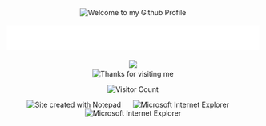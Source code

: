 <!-- "Hero" Header -->
<div align="center">
  <img src="https://github.com/cprite/cprite/blob/master/images/welcome.png?raw=true" style="max-width: 100%;" alt="Welcome to my Github Profile" />
  <br />
  <br />
  <img height="50" alt="My Name is Nikolay and I like Python" src="images/personal_note.svg" />
  <br />
  <br />

</div>

<div align="center">
<a href=><img src="images/guestbook.svg"></a> 
</div>

<!-- Guestbook -->
<!-- /Guestbook -->

<!-- Footer -->

<div align="center">

<img height="120" alt="Thanks for visiting me" width="100%" src="https://raw.githubusercontent.com/cprite/cprite/master/images/marquee.svg" />
<br />

![Visitor Count](https://profile-counter.glitch.me/cpriteTest/count.svg)


<img src="https://raw.githubusercontent.com/cprite/cpriteTest/master/images/notepad.gif" alt="Site created with Notepad" height="30" />
<!-- "margin-right: whatever;" -->
<span>&nbsp;&nbsp;&nbsp;&nbsp;</span>  
<img src="https://raw.githubusercontent.com/cprite/cpriteTest/master/images/ie_logo.gif" alt="Microsoft Internet Explorer" />
<span>&nbsp;&nbsp;&nbsp;&nbsp;</span>  
<img src="https://raw.githubusercontent.com/cprite/cpriteTest/master/images/noframes.gif" alt="Microsoft Internet Explorer" />

</div>
